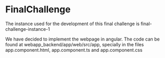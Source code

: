 # FinalChallenge

The instance used for the development of this final challenge is final-challenge-instance-1

We have decided to implement the webpage in angular. The code can be found at webapp_backend/app/web/src/app, specially in the files app.component.html, app.component.ts and app.component.css
